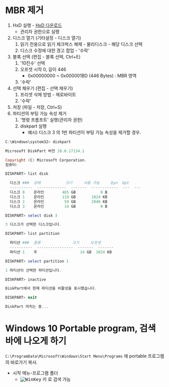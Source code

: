 # MBR 제거

1. HxD 실행 - [HxD 다운로드](https://mh-nexus.de/en/downloads.php?product=HxD)
    - 관리자 권한으로 실행
2. 디스크 열기 (기타설정 - 디스크 열기)
    1. 읽기 전용으로 읽기 체크박스 해제 - 물리디스크 - 해당 디스크 선택
    2. 디스크 수정에 대한 경고 팝업 - '수락'
3. 블록 선택 (편집 - 블록 선택, Ctrl+E)
    1. '10진수' 선택
    2. 오프셋 시작 0, 길이 446
        * 0x00000000 ~ 0x000001BD (446 Bytes) : MBR 영역
    3. '수락'
4. 선택 채우기 (편집 - 선택 채우기)
    1. 프리셋 삭제 방법 - 제로바이트
    2. '수락'
5. 저장 (파일 - 저장, Ctrl+S)
6. 파티션의 부팅 가능 속성 제거
    1. '명령 프롬프트' 실행(관리자 권한)
    2. diskpart 실행
        * 예시) 디스크 3 의 1번 파티션이 부팅 가능 속성을 제거할 경우.
```powershell
C:\Windows\system32> diskpart

Microsoft DiskPart 버전 10.0.17134.1

Copyright (C) Microsoft Corporation.
컴퓨터:  

DISKPART> list disk

  디스크 ###  상태           크기     사용 가능     Dyn  Gpt
  ----------  -------------  -------  ------------  ---  ---
  디스크 0    온라인        465 GB           0 B
  디스크 1    온라인        119 GB       1024 KB
  디스크 2    온라인         59 GB       2048 KB
  디스크 3    온라인         14 GB           0 B

DISKPART> select disk 3

3 디스크가 선택한 디스크입니다.

DISKPART> list partition

  파티션 ###  종류              크기     오프셋
  ----------  ----------------  -------  -------
  파티션 1    주                   14 GB  1024 KB

DISKPART> select partition 1

1 파티션이 선택한 파티션입니다.

DISKPART> inactive

DiskPart에서 현재 파티션을 비활성을 표시했습니다.

DISKPART> exit

DiskPart 마치는 중...

```

# Windows 10 Portable program, 검색 바에 나오게 하기
`C:\ProgramData\Microsoft\Windows\Start Menu\Programs` 에 portable 프로그램의 바로가기 복사.

* 시작 메뉴-프로그램 폴더
  * <kbd>![WinKey][winlogo]</kbd> 키 로 검색 가능

[winlogo]: https://www.tenforums.com/images/smilies/start.png


